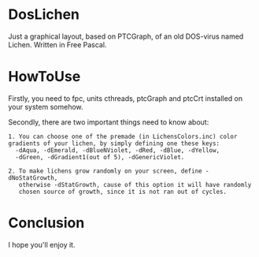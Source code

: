 # DosLichen
Just a graphical layout, based on PTCGraph, of an old DOS-virus named Lichen. Written in Free Pascal.

# HowToUse
Firstly, you need to fpc, units cthreads, ptcGraph and ptcCrt installed on your system somehow.

Secondly, there are two important things need to know about:

    1. You can choose one of the premade (in LichensColors.inc) color gradients of your lichen, by simply defining one these keys:
      -dAqua, -dEmerald, -dBlueNViolet, -dRed, -dBlue, -dYellow, 
      -dGreen, -dGradient1(out of 5), -dGenericViolet.
      
    2. To make lichens grow randomly on your screen, define -dNoStatGrowth,
       otherwise -dStatGrowth, cause of this option it will have randomly
       chosen source of growth, since it is not ran out of cycles.
       
# Conclusion

I hope you'll enjoy it.
